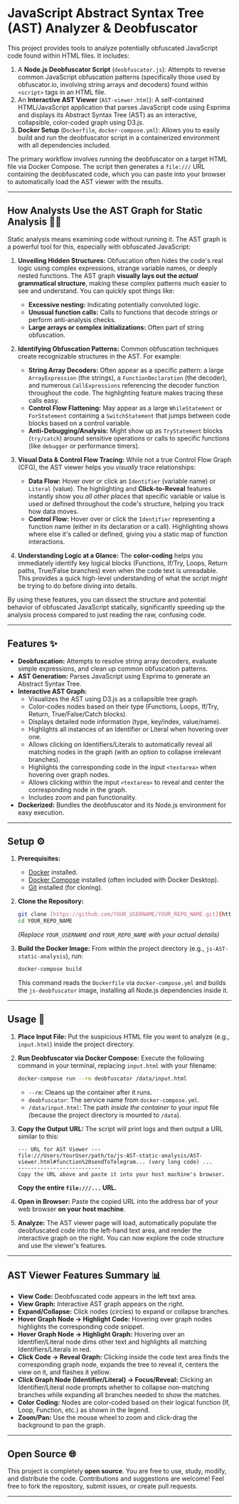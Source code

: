 # JavaScript Abstract Syntax Tree (**AST**) Analyzer & Deobfuscator

This project provides tools to analyze potentially obfuscated JavaScript code found within HTML files. It includes:

1.  A **Node.js Deobfuscator Script** (`deobfuscator.js`): Attempts to reverse common JavaScript obfuscation patterns (specifically those used by obfuscator.io, involving string arrays and decoders) found within `<script>` tags in an HTML file.
2.  An **Interactive AST Viewer** (`AST-viewer.html`): A self-contained HTML/JavaScript application that parses JavaScript code using Esprima and displays its Abstract Syntax Tree (AST) as an interactive, collapsible, color-coded graph using D3.js.
3.  **Docker Setup** (`Dockerfile`, `docker-compose.yml`): Allows you to easily build and run the deobfuscator script in a containerized environment with all dependencies included.

The primary workflow involves running the deobfuscator on a target HTML file via Docker Compose. The script then generates a `file:///` URL containing the deobfuscated code, which you can paste into your browser to automatically load the AST viewer with the results.

---

## How Analysts Use the AST Graph for Static Analysis 🕵️‍♀️

Static analysis means examining code without running it. The AST graph is a powerful tool for this, especially with obfuscated JavaScript:

1.  **Unveiling Hidden Structures:** Obfuscation often hides the code's real logic using complex expressions, strange variable names, or deeply nested functions. The AST graph **visually lays out the *actual* grammatical structure**, making these complex patterns much easier to see and understand. You can quickly spot things like:
    * **Excessive nesting:** Indicating potentially convoluted logic.
    * **Unusual function calls:** Calls to functions that decode strings or perform anti-analysis checks.
    * **Large arrays or complex initializations:** Often part of string obfuscation.

2.  **Identifying Obfuscation Patterns:** Common obfuscation techniques create recognizable structures in the AST. For example:
    * **String Array Decoders:** Often appear as a specific pattern: a large `ArrayExpression` (the strings), a `FunctionDeclaration` (the decoder), and numerous `CallExpressions` referencing the decoder function throughout the code. The highlighting feature makes tracing these calls easy.
    * **Control Flow Flattening:** May appear as a large `WhileStatement` or `ForStatement` containing a `SwitchStatement` that jumps between code blocks based on a control variable.
    * **Anti-Debugging/Analysis:** Might show up as `TryStatement` blocks (`try/catch`) around sensitive operations or calls to specific functions (like `debugger` or performance timers).

3.  **Visual Data & Control Flow Tracing:** While not a true Control Flow Graph (CFG), the AST viewer helps you *visually* trace relationships:
    * **Data Flow:** Hover over or click an `Identifier` (variable name) or `Literal` (value). The highlighting and **Click-to-Reveal** features instantly show you *all other places* that specific variable or value is used or defined throughout the code's structure, helping you track how data moves.
    * **Control Flow:** Hover over or click the `Identifier` representing a function name (either in its declaration or a call). Highlighting shows where else it's called or defined, giving you a static map of function interactions.

4.  **Understanding Logic at a Glance:** The **color-coding** helps you immediately identify key logical blocks (Functions, If/Try, Loops, Return paths, True/False branches) even when the code text is unreadable. This provides a quick high-level understanding of what the script *might* be trying to do before diving into details.

By using these features, you can dissect the structure and potential behavior of obfuscated JavaScript statically, significantly speeding up the analysis process compared to just reading the raw, confusing code.

---

## Features ✨

* **Deobfuscation:** Attempts to resolve string array decoders, evaluate simple expressions, and clean up common obfuscation patterns.
* **AST Generation:** Parses JavaScript using Esprima to generate an Abstract Syntax Tree.
* **Interactive AST Graph:**
    * Visualizes the AST using D3.js as a collapsible tree graph.
    * Color-codes nodes based on their type (Functions, Loops, If/Try, Return, True/False/Catch blocks).
    * Displays detailed node information (type, key/index, value/name).
    * Highlights all instances of an Identifier or Literal when hovering over one.
    * Allows clicking on Identifiers/Literals to automatically reveal all matching nodes in the graph (with an option to collapse irrelevant branches).
    * Highlights the corresponding code in the input `<textarea>` when hovering over graph nodes.
    * Allows clicking within the input `<textarea>` to reveal and center the corresponding node in the graph.
    * Includes zoom and pan functionality.
* **Dockerized:** Bundles the deobfuscator and its Node.js environment for easy execution.

---

## Setup ⚙️

1.  **Prerequisites:**
    * [Docker](https://docs.docker.com/get-docker/) installed.
    * [Docker Compose](https://docs.docker.com/compose/install/) installed (often included with Docker Desktop).
    * [Git](https://git-scm.com/book/en/v2/Getting-Started-Installing-Git) installed (for cloning).

2.  **Clone the Repository:**
    ```bash
    git clone [https://github.com/YOUR_USERNAME/YOUR_REPO_NAME.git](https://github.com/YOUR_USERNAME/YOUR_REPO_NAME.git)
    cd YOUR_REPO_NAME
    ```
    *(Replace `YOUR_USERNAME` and `YOUR_REPO_NAME` with your actual details)*

3.  **Build the Docker Image:**
    From within the project directory (e.g., `js-AST-static-analysis`), run:
    ```bash
    docker-compose build
    ```
    This command reads the `Dockerfile` via `docker-compose.yml` and builds the `js-deobfuscator` image, installing all Node.js dependencies inside it.

---

## Usage 🚀

1.  **Place Input File:** Put the suspicious HTML file you want to analyze (e.g., `input.html`) inside the project directory.

2.  **Run Deobfuscator via Docker Compose:**
    Execute the following command in your terminal, replacing `input.html` with your filename:
    ```bash
    docker-compose run --rm deobfuscator /data/input.html
    ```
    * `--rm`: Cleans up the container after it runs.
    * `deobfuscator`: The service name from `docker-compose.yml`.
    * `/data/input.html`: The path *inside the container* to your input file (because the project directory is mounted to `/data`).

3.  **Copy the Output URL:**
    The script will print logs and then output a URL similar to this:
    ```
    --- URL for AST Viewer ---
    file:///Users/YourUser/path/to/js-AST-static-analysis/AST-viewer.html#function%20sendToTelegram... (very long code) ...
    --------------------------
    Copy the URL above and paste it into your host machine's browser.
    ```
    **Copy the entire `file:///...` URL.**

4.  **Open in Browser:**
    Paste the copied URL into the address bar of your web browser **on your host machine**.

5.  **Analyze:**
    The AST viewer page will load, automatically populate the deobfuscated code into the left-hand text area, and render the interactive graph on the right. You can now explore the code structure and use the viewer's features.

---

## AST Viewer Features Summary 📊

* **View Code:** Deobfuscated code appears in the left text area.
* **View Graph:** Interactive AST graph appears on the right.
* **Expand/Collapse:** Click nodes (circles) to expand or collapse branches.
* **Hover Graph Node -> Highlight Code:** Hovering over graph nodes highlights the corresponding code snippet.
* **Hover Graph Node -> Highlight Graph:** Hovering over an Identifier/Literal node dims other text and highlights all matching Identifiers/Literals in red.
* **Click Code -> Reveal Graph:** Clicking inside the code text area finds the corresponding graph node, expands the tree to reveal it, centers the view on it, and flashes it yellow.
* **Click Graph Node (Identifier/Literal) -> Focus/Reveal:** Clicking an Identifier/Literal node prompts whether to collapse non-matching branches while expanding all branches needed to show the matches.
* **Color Coding:** Nodes are color-coded based on their logical function (If, Loop, Function, etc.) as shown in the legend.
* **Zoom/Pan:** Use the mouse wheel to zoom and click-drag the background to pan the graph.

---

## Open Source 🌐

This project is completely **open source**. You are free to use, study, modify, and distribute the code. Contributions and suggestions are welcome! Feel free to fork the repository, submit issues, or create pull requests.

---